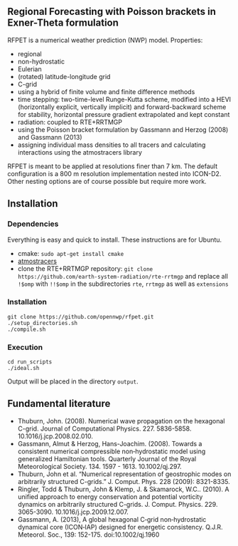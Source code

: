 ## Regional Forecasting with Poisson brackets in Exner-Theta formulation

RFPET is a numerical weather prediction (NWP) model. Properties:

* regional
* non-hydrostatic
* Eulerian
* (rotated) latitude-longitude grid
* C-grid
* using a hybrid of finite volume and finite difference methods
* time stepping: two-time-level Runge-Kutta scheme, modified into a HEVI (horizontally explicit, vertically implicit) and forward-backward scheme for stability, horizontal pressure gradient extrapolated and kept constant
* radiation: coupled to RTE+RRTMGP
* using the Poisson bracket formulation by Gassmann and Herzog (2008) and Gassmann (2013)
* assigning individual mass densities to all tracers and calculating interactions using the atmostracers library

RFPET is meant to be applied at resolutions finer than 7 km. The default configuration is a 800 m resolution implementation nested into ICON-D2. Other nesting options are of course possible but require more work.

## Installation

### Dependencies

Everything is easy and quick to install. These instructions are for Ubuntu.

* cmake: `sudo apt-get install cmake`
* [atmostracers](https://github.com/OpenNWP/atmostracers)
* clone the RTE+RRTMGP repository: `git clone https://github.com/earth-system-radiation/rte-rrtmgp` and replace all `!$omp` with `!!$omp` in the subdirectories `rte`, `rrtmgp` as well as `extensions`

### Installation

```
git clone https://github.com/opennwp/rfpet.git
./setup_directories.sh
./compile.sh
```

### Execution

```
cd run_scripts
./ideal.sh
```

Output will be placed in the directory `output`.

## Fundamental literature

* Thuburn, John. (2008). Numerical wave propagation on the hexagonal C-grid. Journal of Computational Physics. 227. 5836-5858. 10.1016/j.jcp.2008.02.010. 
* Gassmann, Almut & Herzog, Hans-Joachim. (2008). Towards a consistent numerical compressible non‐hydrostatic model using generalized Hamiltonian tools. Quarterly Journal of the Royal Meteorological Society. 134. 1597 - 1613. 10.1002/qj.297.
* Thuburn, John et al. “Numerical representation of geostrophic modes on arbitrarily structured C-grids.” J. Comput. Phys. 228 (2009): 8321-8335.
* Ringler, Todd & Thuburn, John & Klemp, J. & Skamarock, W.C.. (2010). A unified approach to energy conservation and potential vorticity dynamics on arbitrarily structured C-grids. J. Comput. Physics. 229. 3065-3090. 10.1016/j.jcp.2009.12.007.
* Gassmann, A. (2013), A global hexagonal C‐grid non‐hydrostatic dynamical core (ICON‐IAP) designed for energetic consistency. Q.J.R. Meteorol. Soc., 139: 152-175. doi:10.1002/qj.1960






